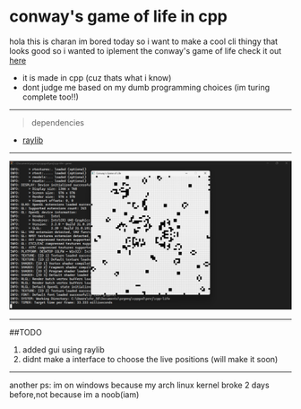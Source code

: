 # conway's game of life in cpp

hola this is charan im bored today so i want to make a cool cli thingy that looks good
so i wanted to iplement the conway's game of life check it out 
[here](https://en.wikipedia.org/wiki/Conway%27s_Game_of_Life)
- it is made in cpp (cuz thats what i know)
- dont judge me based on my dumb programming choices (im turing complete too!!)

------

>dependencies
- [raylib](https://www.raylib.com/)

------

![example](assets/photo.png)

------
##TODO

1. added gui using raylib 
2. didnt make a interface to choose the live positions (will make it soon)

------
another ps:
im on windows because my arch linux kernel broke 2 days before,not because im a noob(iam)
